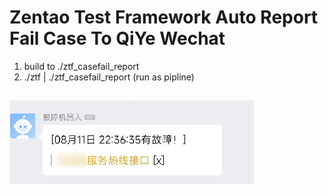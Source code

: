 # Zentao Test Framework Auto Report Fail Case To QiYe Wechat
1. build to ./ztf_casefail_report
2. ./ztf | ./ztf_casefail_report (run as pipline)

##
![alt text](qiyebot.png "qiye wechat bot")

